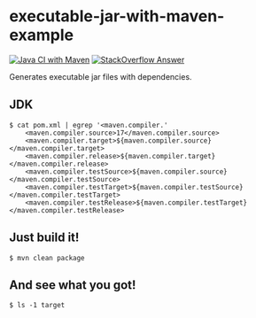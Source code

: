 # executable-jar-with-maven-example
[![Java CI with Maven](https://github.com/jinahya/executable-jar-with-maven-example/actions/workflows/maven.yml/badge.svg)](https://github.com/jinahya/executable-jar-with-maven-example/actions/workflows/maven.yml)
[![StackOverflow Answer](https://img.shields.io/badge/stackoverflow-answer-blue)](https://stackoverflow.com/a/23986765/330457)

Generates executable jar files with dependencies.

## JDK

```commandline
$ cat pom.xml | egrep '<maven.compiler.' 
    <maven.compiler.source>17</maven.compiler.source>
    <maven.compiler.target>${maven.compiler.source}</maven.compiler.target>
    <maven.compiler.release>${maven.compiler.target}</maven.compiler.release>
    <maven.compiler.testSource>${maven.compiler.source}</maven.compiler.testSource>
    <maven.compiler.testTarget>${maven.compiler.testSource}</maven.compiler.testTarget>
    <maven.compiler.testRelease>${maven.compiler.testTarget}</maven.compiler.testRelease>
```

## Just build it!
```
$ mvn clean package
```

## And see what you got!
```
$ ls -1 target
```
